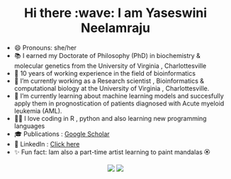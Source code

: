 <h1 align="center">Hi there :wave: I am  Yaseswini Neelamraju </h1>

- 😄 Pronouns: she/her
- :books: I earned my Doctorate of Philosophy (PhD) in biochemistry & molecular genetics from the University of Virginia , Charlottesville
- :office: 10 years of working experience in the field of bioinformatics 
- 🔭 I’m currently working as a Research scientist , Bioinformatics & computational biology at the University of Virginia , Charlottesville. 
- 🌱 I’m currently learning about machine learning models and succesfully apply them in prognostication of patients diagnosed with Acute myeloid leukemia (AML).
- :woman_technologist: I love coding in R , python and also learning new programming languages
- :mortar_board: Publications : [Google Scholar](https://scholar.google.com/citations?user=wzrrprAAAAAJ&hl=en&oi=ao)
- :handshake: LinkedIn : [Click here](www.linkedin.com/in/yaseswini-neelamraju-phd-14b7ba29)
- :sparkles: Fun fact: Iam also a part-time artist learning to paint mandalas :rosette: 

<div align="center">
  <img src="https://github-readme-stats.vercel.app/api?username=Yaseswini&show_icons=true&custom_title=GitHub%20%stats&title_color=000000&text_color=000000&icon_color=000000&bg_color=ffffff&hide_border=true&hide_rank=true&",height="200",alt="GitHub Stats"/>
  <img src="https://github-readme-stats.vercel.app/api/top-langs/?username=Yaseswini&layout=compact&title_color=000000&text_color=000000&icon_color=000000&bg_color=ffffff&hide_border=true",height="200",alt="Top Languages"/>
</div>


<!--
**Yaseswini/Yaseswini** is a ✨ _special_ ✨ repository because its `README.md` (this file) appears on your GitHub profile.

Here are some ideas to get you started:

- 🔭 I’m currently working on ...>
- 🌱 I’m currently learning ...
- 👯 I’m looking to collaborate on ...
- 🤔 I’m looking for help with ...
- 💬 Ask me about ...
- 📫 How to reach me: ...
- 😄 Pronouns: ...
- ⚡ Fun fact: ...

-->
